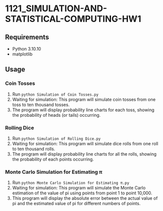 # 1121_SIMULATION-AND-STATISTICAL-COMPUTING-HW1

## Requirements

- Python 3.10.10
- matplotlib

## Usage

### Coin Tosses

1. Run `python Simulation of Coin Tosses.py`
2. Waiting for simulation: This program will simulate coin tosses from one toss to ten thousand tosses.
3. The program will display probability line charts for each toss, showing the probability of heads (or tails) occurring.

### Rolling Dice

1. Run `python Simulation of Rolling Dice.py`
2. Waiting for simulation: This program will simulate dice rolls from one roll to ten thousand rolls.
3. The program will display probability line charts for all the rolls, showing the probability of each points occurring.

### Monte Carlo Simulation for Estimating π	

1. Run `python Monte Carlo Simulation for Estimating π.py`
2. Waiting for simulation: This program will simulate the Monte Carlo estimation of the value of pi using points from point 1 to point 10,000.
3. This program will display the absolute error between the actual value of pi and the estimated value of pi for different numbers of points.